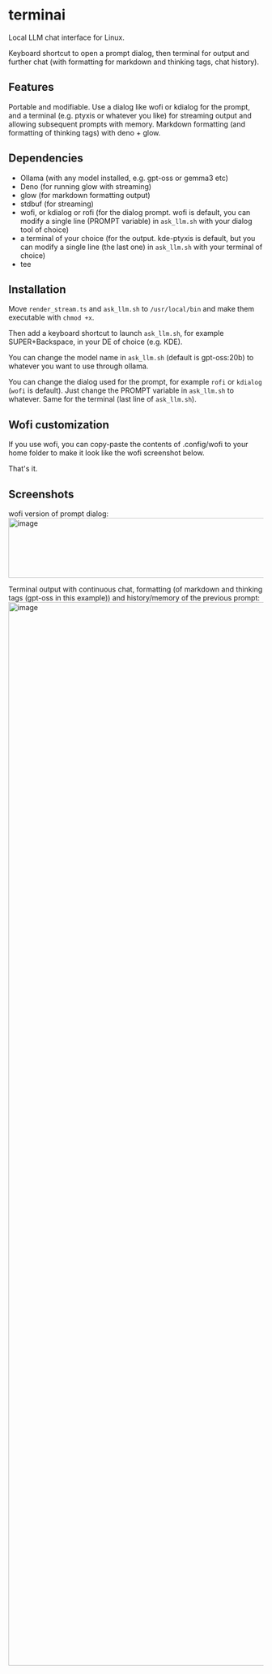 # terminai
Local LLM chat interface for Linux.

Keyboard shortcut to open a prompt dialog, then terminal for output and further chat (with formatting for markdown and thinking tags, chat history).

## Features

Portable and modifiable.
Use a dialog like wofi or kdialog for the prompt, and a terminal (e.g. ptyxis or whatever you like) for streaming output and allowing subsequent prompts with memory. Markdown formatting (and formatting of thinking tags) with deno + glow.

## Dependencies

* Ollama (with any model installed, e.g. gpt-oss or gemma3 etc)
* Deno (for running glow with streaming)
* glow (for markdown formatting output)
* stdbuf (for streaming)
* wofi, or kdialog or rofi (for the dialog prompt. wofi is default, you can modify a single line (PROMPT variable) in `ask_llm.sh` with your dialog tool of choice)
* a terminal of your choice (for the output. kde-ptyxis is default, but you can modify a single line (the last one) in `ask_llm.sh` with your terminal of choice)
* tee

## Installation

Move `render_stream.ts` and `ask_llm.sh` to `/usr/local/bin` and make them executable with `chmod +x`.

Then add a keyboard shortcut to launch `ask_llm.sh`, for example SUPER+Backspace, in your DE of choice (e.g. KDE).

You can change the model name in `ask_llm.sh` (default is gpt-oss:20b) to whatever you want to use through ollama.

You can change the dialog used for the prompt, for example `rofi` or `kdialog` (`wofi` is default). Just change the PROMPT variable in `ask_llm.sh` to whatever. Same for the terminal (last line of `ask_llm.sh`).

## Wofi customization

If you use wofi, you can copy-paste the contents of .config/wofi to your home folder to make it look like the wofi screenshot below.


That's it.

## Screenshots

wofi version of prompt dialog:
<img width="853" height="118" alt="image" src="https://github.com/user-attachments/assets/b599f766-d5b4-4b52-9f71-68049a2690d1" />

Terminal output with continuous chat, formatting (of markdown and thinking tags (gpt-oss in this example)) and history/memory of the previous prompt:
<img width="1274" height="2097" alt="image" src="https://github.com/user-attachments/assets/17ed4508-0b26-4145-8cf5-dcdb7ee8c061" />
